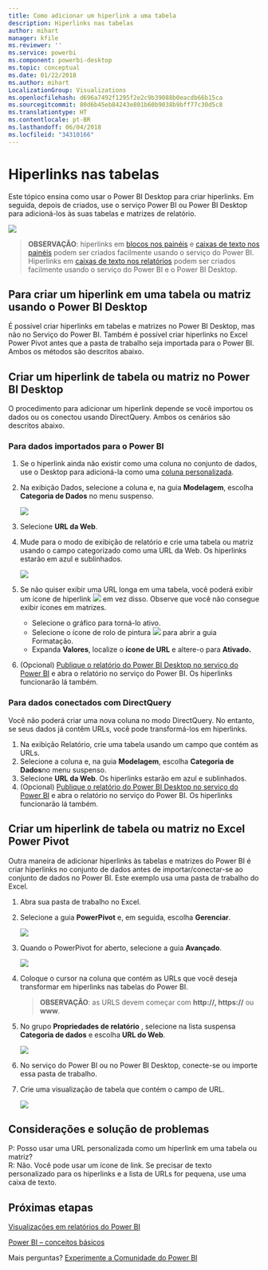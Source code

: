 ```yaml
---
title: Como adicionar um hiperlink a uma tabela
description: Hiperlinks nas tabelas
author: mihart
manager: kfile
ms.reviewer: ''
ms.service: powerbi
ms.component: powerbi-desktop
ms.topic: conceptual
ms.date: 01/22/2018
ms.author: mihart
LocalizationGroup: Visualizations
ms.openlocfilehash: d696a7492f1295f2e2c9b39088b0eacdb66b15ca
ms.sourcegitcommit: 80d6b45eb84243e801b60b9038b9bff77c30d5c8
ms.translationtype: HT
ms.contentlocale: pt-BR
ms.lasthandoff: 06/04/2018
ms.locfileid: "34310166"
---
```

# <a name="hyperlinks-in-tables"></a>Hiperlinks nas tabelas
Este tópico ensina como usar o Power BI Desktop para criar hiperlinks. Em seguida, depois de criados, use o serviço Power BI ou Power BI Desktop para adicioná-los às suas tabelas e matrizes de relatório. 

![](media/power-bi-hyperlinks-in-tables/hyperlinkedtable.png)

> **OBSERVAÇÃO**: hiperlinks em [blocos nos painéis](service-dashboard-edit-tile.md) e [caixas de texto nos painéis](service-dashboard-add-widget.md) podem ser criados facilmente usando o serviço do Power BI. Hiperlinks em [caixas de texto nos relatórios](service-add-hyperlink-to-text-box.md) podem ser criados facilmente usando o serviço do Power BI e o Power BI Desktop.
> 
> 

## <a name="to-create-a-hyperlink-in-a-table-or-matrix-using-power-bi-desktop"></a>Para criar um hiperlink em uma tabela ou matriz usando o Power BI Desktop
É possível criar hiperlinks em tabelas e matrizes no Power BI Desktop, mas não no Serviço do Power BI. Também é possível criar hiperlinks no Excel Power Pivot antes que a pasta de trabalho seja importada para o Power BI. Ambos os métodos são descritos abaixo.

## <a name="create-a-table-or-matrix-hyperlink-in-power-bi-desktop"></a>Criar um hiperlink de tabela ou matriz no Power BI Desktop
O procedimento para adicionar um hiperlink depende se você importou os dados ou os conectou usando DirectQuery. Ambos os cenários são descritos abaixo.

### <a name="for-data-imported-into-power-bi"></a>Para dados importados para o Power BI
1. Se o hiperlink ainda não existir como uma coluna no conjunto de dados, use o Desktop para adicioná-la como uma [coluna personalizada](desktop-common-query-tasks.md).
2. Na exibição Dados, selecione a coluna e, na guia **Modelagem**, escolha **Categoria de Dados** no menu suspenso.
   
    ![](media/power-bi-hyperlinks-in-tables/pbi_data_category.png)
3. Selecione **URL da Web**.
4. Mude para o modo de exibição de relatório e crie uma tabela ou matriz usando o campo categorizado como uma URL da Web. Os hiperlinks estarão em azul e sublinhados.
   
    ![](media/power-bi-hyperlinks-in-tables/power-bi-table-with-hyperlinks2.png)
5. Se não quiser exibir uma URL longa em uma tabela, você poderá exibir um ícone de hiperlink ![](media/power-bi-hyperlinks-in-tables/power-bi-hyperlink-icon.png) em vez disso. Observe que você não consegue exibir ícones em matrizes.
   
   * Selecione o gráfico para torná-lo ativo.
   * Selecione o ícone de rolo de pintura ![](media/power-bi-hyperlinks-in-tables/power-bi-paintroller.png) para abrir a guia Formatação.
   * Expanda **Valores**, localize o **ícone de URL** e altere-o para **Ativado.**
6. (Opcional) [Publique o relatório do Power BI Desktop no serviço do Power BI](guided-learning/publishingandsharing.yml?tutorial-step=2) e abra o relatório no serviço do Power BI. Os hiperlinks funcionarão lá também.

### <a name="for-data-connected-with-directquery"></a>Para dados conectados com DirectQuery
Você não poderá criar uma nova coluna no modo DirectQuery.  No entanto, se seus dados já contêm URLs, você pode transformá-los em hiperlinks.

1. Na exibição Relatório, crie uma tabela usando um campo que contém as URLs.
2. Selecione a coluna e, na guia **Modelagem**, escolha **Categoria de Dados**no menu suspenso.
3. Selecione **URL da Web**. Os hiperlinks estarão em azul e sublinhados.
4. (Opcional) [Publique o relatório do Power BI Desktop no serviço do Power BI](guided-learning/publishingandsharing.yml?tutorial-step=2) e abra o relatório no serviço do Power BI. Os hiperlinks funcionarão lá também.

## <a name="create-a-table-or-matrix-hyperlink-in-excel-power-pivot"></a>Criar um hiperlink de tabela ou matriz no Excel Power Pivot
Outra maneira de adicionar hiperlinks às tabelas e matrizes do Power BI é criar hiperlinks no conjunto de dados antes de importar/conectar-se ao conjunto de dados no Power BI. Este exemplo usa uma pasta de trabalho do Excel.

1. Abra sua pasta de trabalho no Excel.
2. Selecione a guia **PowerPivot** e, em seguida, escolha **Gerenciar**.
   
   ![](media/power-bi-hyperlinks-in-tables/createhyperlinkinpowerpivot2.png)
3. Quando o PowerPivot for aberto, selecione a guia **Avançado**.
   
   ![](media/power-bi-hyperlinks-in-tables/createhyperlinkinpowerpivot3.png)
4. Coloque o cursor na coluna que contém as URLs que você deseja transformar em hiperlinks nas tabelas do Power BI.
   
   > **OBSERVAÇÃO**: as URLS devem começar com **http://, https://** ou **www**.
   > 
   > 
5. No grupo **Propriedades de relatório** , selecione na lista suspensa **Categoria de dados** e escolha **URL do Web**. 
   
   ![](media/power-bi-hyperlinks-in-tables/createhyperlinksnew.png)
6. No serviço do Power BI ou no Power BI Desktop, conecte-se ou importe essa pasta de trabalho.
7. Crie uma visualização de tabela que contém o campo de URL.
   
   ![](media/power-bi-hyperlinks-in-tables/hyperlinksintables.gif)

## <a name="considerations-and-troubleshooting"></a>Considerações e solução de problemas
P: Posso usar uma URL personalizada como um hiperlink em uma tabela ou matriz?    
R: Não. Você pode usar um ícone de link. Se precisar de texto personalizado para os hiperlinks e a lista de URLs for pequena, use uma caixa de texto.


## <a name="next-steps"></a>Próximas etapas
[Visualizações em relatórios do Power BI](power-bi-report-visualizations.md)

[Power BI – conceitos básicos](service-basic-concepts.md)

Mais perguntas? [Experimente a Comunidade do Power BI](http://community.powerbi.com/)

